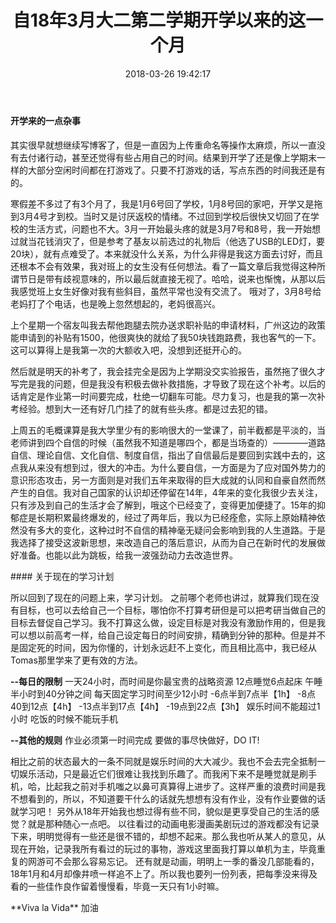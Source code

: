 ﻿---
layout: post
title: 自18年3月大二第二学期开学以来的这一个月
date: 2018-03-26 19:42:17
categories: [日志]

---
#### 开学来的一点杂事
<p>
其实很早就想继续写博客了，但是一直因为上传重命名等操作太麻烦，所以一直没有去付诸行动，甚至还觉得有些占用自己的时间。结果到开学了还是像上学期末一样的大部分空闲时间都在打游戏了。只要不打游戏的话，写点东西的时间我还是有的。
</p>
<p>
寒假差不多过了有3个月了，我是1月6号回了学校，1月8号回的家吧，开学又是拖到3月4号才到校。当时又是讨厌返校的情绪。不过回到学校后很快又切回了在学校的生活方式，问题也不大。3月一开始最头疼的就是3月7号和8号，我一开始想过就当花钱消灾了，但是参考了基友以前选过的礼物后（他选了USB的LED灯，要20块），就有点难受了。本来就没什么关系，为什么非得是我这方面去讨好，而且还根本不会有效果，我对班上的女生没有任何想法。看了一篇文章后我觉得这种所谓节日是带有歧视意味的，所以最后就直接无视了。哈哈，说来也惭愧，从那以后我感觉班上女生好像对我有些斜目，虽然平常也没有交流了。
哦对了，3月8号给老妈打了个电话，也是晚上忽然想起的，老妈很高兴。

上个星期一个宿友叫我去帮他跑腿去院办送求职补贴的申请材料，广州这边的政策能申请到的补贴有1500，他很爽快的就给了我50块钱跑路费，我也客气的一下。这可以算得上是我第一次的大额收入吧，没想到还挺开心的。

然后就是明天的补考了，我会挂完全是因为上学期没交实验报告，虽然拖了很久才写完是我的问题，但是我没有积极去做补救措施，才导致了现在这个补考。以后的话肯定是作业第一时间要完成，杜绝一切翻车可能。尽力复习，也是我的第一次补考经验。想到大一还有好几门挂了的就有些头疼。都是过去犯的错。

上周五的毛概课算是我大学里少有的影响很大的一堂课了，前半截都是平淡的，当老师讲到四个自信的时候（虽然我不知道是哪四个，都是当场查的）————道路自信、理论自信、文化自信、制度自信，指出了自信最后是要回到实践中去的，这点我从来没有想到过，很大的冲击。为什么要自信，一方面是为了应对国外势力的意识形态攻击，另一方面则是对我们五年来取得的巨大成就的认同和自豪自然而然产生的自信。我对自己国家的认识却还停留在14年，4年来的变化我很少去关注，只有涉及到自己的生活才会了解到，哦这个已经变了，变得更加便捷了。15年的抑郁症是长期积累最终爆发的，经过了两年后，我以为已经痊愈，实际上原始精神依然没有多大的变化，这种过时不自信的精神毫无疑问会影响到我的人生道路。于是我选择了接受这波新思想，来改造自己的落后意识，从而为自己在新时代的发展做好准备。也能以此为跳板，给我一波强劲动力去改造世界。
</p>
#### 关于现在的学习计划
<p>
所以回到了现在的问题上来，学习计划。
之前哪个老师也讲过，就算我们现在没有目标，也可以去给自己一个目标，哪怕你不打算考研但是可以把考研当做自己的目标去督促自己学习。我不打算这么做，设定目标是对我没有激励作用的，但是我可以想以前高考一样，给自己设定每日的时间安排，精确到分钟的那种。但是并不是固定死的时间，因为你懂的，计划永远赶不上变化，而且相比高中，我已经从Tomas那里学来了更有效的方法。

**--每日的限制**
	一天24小时，而时间是你最宝贵的战略资源
	12点睡觉6点起床
	午睡半小时到40分钟之间
	每天固定学习时间至少12小时
		-6点半到7点半【1h】
		-8点40到12点【4h】
		-13点半到17点【4h】
		-19点到22点【3h】
	娱乐时间不能超过1小时
	吃饭的时候不能玩手机

**--其他的规则**
	作业必须第一时间完成
	要做的事尽快做好，DO IT!
</p>
<p>
相比之前的状态最大的一条不同就是娱乐时间的大大减少。我也不会去完全抵制一切娱乐活动，只是最近它们很难让我找到乐趣了。而我闲下来不是睡觉就是刷手机，哈，比起我之前对手机嗤之以鼻可真算得上进步了。这样严重的浪费时间是我不想看到的，所以，不知道要干什么的话就先想想有没有作业，没有作业要做的话就学习吧！
另外从18年开始我也想过得有些不同，貌似是更享受自己的生活的感觉？就是那种随心一点吧。
以往看过的动画电影漫画美剧玩过的游戏都没有记录下来，明明觉得有一些还是很不错的，却想不起来。那么我也听从某人的意见，从现在开始，记录我所有看过的玩过的事物，游戏这里面我打算以单机为主，毕竟重复的网游可不会那么容易忘记。
还有就是动画，明明上一季的番没几部能看的，18年1月和4月却像井喷一样追不上了。所以我也要列一份列表，把每季没来得及看的一些佳作良作留着慢慢看，毕竟一天只有1小时嘛。
</p>
<p>**Viva la Vida**
加油
</p>
